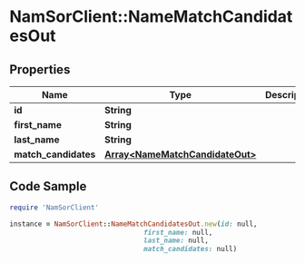 # NamSorClient::NameMatchCandidatesOut

## Properties
Name | Type | Description | Notes
------------ | ------------- | ------------- | -------------
**id** | **String** |  | [optional] 
**first_name** | **String** |  | [optional] 
**last_name** | **String** |  | [optional] 
**match_candidates** | [**Array&lt;NameMatchCandidateOut&gt;**](NameMatchCandidateOut.md) |  | [optional] 

## Code Sample

```ruby
require 'NamSorClient'

instance = NamSorClient::NameMatchCandidatesOut.new(id: null,
                                 first_name: null,
                                 last_name: null,
                                 match_candidates: null)
```


